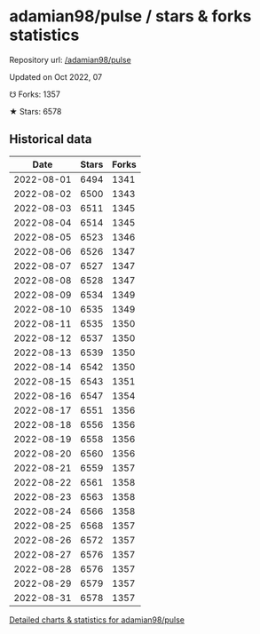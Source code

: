 # adamian98/pulse / stars & forks statistics

Repository url: [/adamian98/pulse](https://github.com/adamian98/pulse)

Updated on Oct 2022, 07

☋ Forks: 1357

★ Stars: 6578

## Historical data
| Date | Stars | Forks |
|------|-------|-------|
| 2022-08-01 | 6494 | 1341 | 
| 2022-08-02 | 6500 | 1343 | 
| 2022-08-03 | 6511 | 1345 | 
| 2022-08-04 | 6514 | 1345 | 
| 2022-08-05 | 6523 | 1346 | 
| 2022-08-06 | 6526 | 1347 | 
| 2022-08-07 | 6527 | 1347 | 
| 2022-08-08 | 6528 | 1347 | 
| 2022-08-09 | 6534 | 1349 | 
| 2022-08-10 | 6535 | 1349 | 
| 2022-08-11 | 6535 | 1350 | 
| 2022-08-12 | 6537 | 1350 | 
| 2022-08-13 | 6539 | 1350 | 
| 2022-08-14 | 6542 | 1350 | 
| 2022-08-15 | 6543 | 1351 | 
| 2022-08-16 | 6547 | 1354 | 
| 2022-08-17 | 6551 | 1356 | 
| 2022-08-18 | 6556 | 1356 | 
| 2022-08-19 | 6558 | 1356 | 
| 2022-08-20 | 6560 | 1356 | 
| 2022-08-21 | 6559 | 1357 | 
| 2022-08-22 | 6561 | 1358 | 
| 2022-08-23 | 6563 | 1358 | 
| 2022-08-24 | 6566 | 1358 | 
| 2022-08-25 | 6568 | 1357 | 
| 2022-08-26 | 6572 | 1357 | 
| 2022-08-27 | 6576 | 1357 | 
| 2022-08-28 | 6576 | 1357 | 
| 2022-08-29 | 6579 | 1357 | 
| 2022-08-31 | 6578 | 1357 | 


[Detailed charts & statistics for adamian98/pulse](https://reviewgithub.com/rep/adamian98/pulse)

